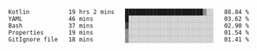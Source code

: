 <!--START_SECTION:waka-->
```text
Kotlin           19 hrs 2 mins   ██████████████████████▒░░   88.84 % 
YAML             46 mins         █░░░░░░░░░░░░░░░░░░░░░░░░   03.62 % 
Bash             37 mins         ▓░░░░░░░░░░░░░░░░░░░░░░░░   02.90 % 
Properties       19 mins         ▒░░░░░░░░░░░░░░░░░░░░░░░░   01.54 % 
GitIgnore file   18 mins         ▒░░░░░░░░░░░░░░░░░░░░░░░░   01.41 % 
```
<!--END_SECTION:waka-->
